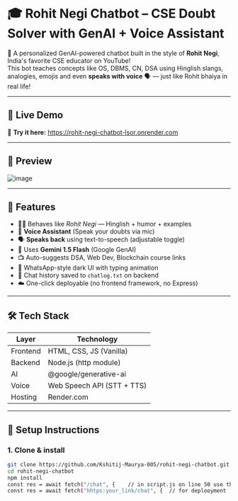 # 🎓 Rohit Negi Chatbot – CSE Doubt Solver with GenAI + Voice Assistant

🚀 A personalized GenAI-powered chatbot built in the style of **Rohit Negi**, India's favorite CSE educator on YouTube!  
This bot teaches concepts like OS, DBMS, CN, DSA using Hinglish slangs, analogies, emojis and even **speaks with voice** 🗣️ — just like Rohit bhaiya in real life!

---

## 🌟 Live Demo

🔗 **Try it here:** https://rohit-negi-chatbot-lsor.onrender.com

---

## 📸 Preview
![image](https://github.com/user-attachments/assets/c6930283-1343-4859-aa23-64e8025c5b91)




---

## 🧠 Features

- 🧑‍🏫 Behaves like *Rohit Negi* — Hinglish + humor + examples
- 🎤 **Voice Assistant** (Speak your doubts via mic)
- 🗣️ **Speaks back** using text-to-speech (adjustable toggle)
- 🤖 Uses **Gemini 1.5 Flash** (Google GenAI)
- 📺 Auto-suggests DSA, Web Dev, Blockchain course links
- 💬 WhatsApp-style dark UI with typing animation
- 📄 Chat history saved to `chatlog.txt` on backend
- ☁️ One-click deployable (no frontend framework, no Express)

---

## 🛠️ Tech Stack

| Layer     | Technology               |
|-----------|--------------------------|
| Frontend  | HTML, CSS, JS (Vanilla)  |
| Backend   | Node.js (http module)    |
| AI        | @google/generative-ai    |
| Voice     | Web Speech API (STT + TTS) |
| Hosting   | Render.com               |

---

## 🔧 Setup Instructions

### 1. Clone & install

```bash
git clone https://github.com/Kshitij-Maurya-005/rohit-negi-chatbot.git
cd rohit-negi-chatbot
npm install
const res = await fetch("/chat", {    // in script.js on line 50 use this  for testing on local system and then add your backend deployed link before /chat to run it on internet 
const res = await fetch("hhtps:your_link/chat", {  // for deplooyment


